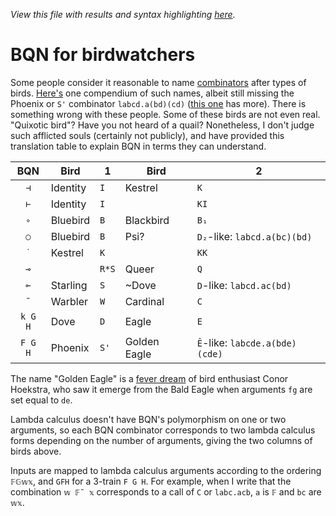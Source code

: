 *View this file with results and syntax highlighting [here](https://mlochbaum.github.io/BQN/doc/birds.html).*

# BQN for birdwatchers

Some people consider it reasonable to name [combinators](primitive.md#modifiers) after types of birds. [Here's](https://www.angelfire.com/tx4/cus/combinator/birds.html) one compendium of such names, albeit still missing the Phoenix or `S'` combinator `labcd.a(bd)(cd)` ([this one](https://hackage.haskell.org/package/data-aviary-0.4.0/docs/Data-Aviary-Birds.html) has more). There is something wrong with these people. Some of these birds are not even real. "Quixotic bird"? Have you not heard of a quail? Nonetheless, I don't judge such afflicted souls (certainly not publicly), and have provided this translation table to explain BQN in terms they can understand.

| BQN     | Bird      |  1    | Bird         |  2
|:-------:|-----------|-------|--------------|---------
| `⊣`     | Identity  | `I`   | Kestrel      | `K`
| `⊢`     | Identity  | `I`   |              | `KI`
| `∘`     | Bluebird  | `B`   | Blackbird    | `B₁`
| `○`     | Bluebird  | `B`   | Psi?         | `D₂`-like: `labcd.a(bc)(bd)`
| `˙`     | Kestrel   | `K`   |              | `KK`
| `⊸`     |           | `R*S` | Queer        | `Q`
| `⟜`     | Starling  | `S`   | ~Dove        | `D`-like: `labcd.ac(bd)`
| `˜`     | Warbler   | `W`   | Cardinal     | `C`
| `k G H` | Dove      | `D`   | Eagle        | `E`
| `F G H` | Phoenix   | `S'`  | Golden Eagle | `Ê`-like: `labcde.a(bde)(cde)`

The name "Golden Eagle" is a [fever dream](https://nitter.net/code_report/status/1440208242529882112#m) of bird enthusiast Conor Hoekstra, who saw it emerge from the Bald Eagle when arguments `fg` are set equal to `de`.

Lambda calculus doesn't have BQN's polymorphism on one or two arguments, so each BQN combinator corresponds to two lambda calculus forms depending on the number of arguments, giving the two columns of birds above.

Inputs are mapped to lambda calculus arguments according to the ordering `𝔽𝔾𝕨𝕩`, and `GFH` for a 3-train `F G H`. For example, when I write that the combination `𝕨 𝔽˜ 𝕩` corresponds to a call of `C` or `labc.acb`, `a` is `𝔽` and `bc` are `𝕨𝕩`.
